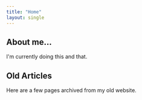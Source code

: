 ```yaml
---
title: "Home"
layout: single
---
```


## About me...

I'm currently doing this and that.

## Old Articles

Here are a few pages archived from my old website.

